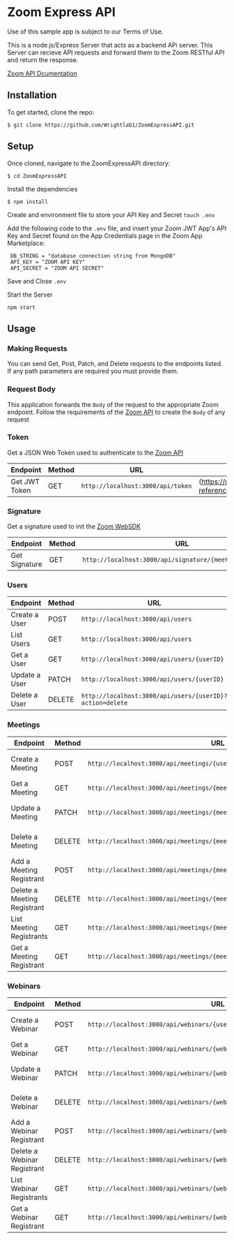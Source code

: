 # Zoom Express API
Use of this sample app is subject to our Terms of Use.

This is a node.js/Express Server that acts as a backend APi server. 
This Server can recieve API requests and forward them to the Zoom RESTful API and return the response.

[Zoom API Dcumentation](https://marketplace.zoom.us/docs/api-reference/introduction)

## Installation
To get started, clone the repo:

`$ git clone https://github.com/Wrightlab1/ZoomExpressAPI.git`

## Setup
Once cloned, navigate to the ZoomExpressAPI directory:

`$ cd ZoomExpressAPI`

Install the dependencies

`$ npm install`

Create and environment file to store your API Key and Secret
`touch .env`

Add the following code to the `.env` file, and insert your Zoom JWT App's API Key and Secret found on the App Credentials page in the Zoom App Marketplace:

```
 DB_STRING = "database connection string from MongoDB"
 API_KEY = "ZOOM API KEY"
 API_SECRET = "ZOOM API SECRET"
```

Save and Close `.env`

Start the Server

`npm start`

## Usage

### Making Requests
You can send Get, Post, Patch, and Delete requests to the endpoints listed. If any path parameters are required you must provide them.

### Request Body
This application forwards the `Body` of the request to the appropriate Zoom endpoint. Follow the requirements of the [Zoom API](https://marketplace.zoom.us/docs/api-reference/introduction) to create the `Body` of any request

### Token
Get a JSON Web Token used to authenticate to the [Zoom API](https://marketplace.zoom.us/docs/api-reference/introduction)

| Endpoint      |Method | URL                                                      | Zoom Documentation                                                       |
| ------------- |-------|----------------------------------------------------------|--------------------------------------------------------------------------|
| Get JWT Token |GET    |`http://localhost:3000/api/token`                         |(https://marketplace.zoom.us/docs/api-reference/using-zoom-apis#using-jwt)|

### Signature
Get a signature used to init the [Zoom WebSDK](https://marketplace.zoom.us/docs/sdk/native-sdks/web)

| Endpoint      |Method | URL                                                      | Zoom Documentation                                                       |
| ------------- |-------|----------------------------------------------------------|--------------------------------------------------------------------------|
| Get Signature |GET    |`http://localhost:3000/api/signature/{meetingid}/{roleid}`|(https://marketplace.zoom.us/docs/api-reference/using-zoom-apis#using-jwt)|

### Users

| Endpoint      |Method | URL                                                      | Zoom Documentation                                                       |
| ------------- |-------|----------------------------------------------------------|--------------------------------------------------------------------------|
| Create a User |POST   |`http://localhost:3000/api/users`                         |(https://marketplace.zoom.us/docs/api-reference/zoom-api/users/usercreate)|
| List Users    |GET    |`http://localhost:3000/api/users`                         |(https://marketplace.zoom.us/docs/api-reference/zoom-api/users/users)     |
| Get a User    |GET    |`http://localhost:3000/api/users/{userID}`                |(https://marketplace.zoom.us/docs/api-reference/zoom-api/users/user)      |
| Update a User |PATCH  |`http://localhost:3000/api/users/{userID}`                |(https://marketplace.zoom.us/docs/api-reference/zoom-api/users/userupdate)|
| Delete a User |DELETE |`http://localhost:3000/api/users/{userID}?action=delete`  |(https://marketplace.zoom.us/docs/api-reference/zoom-api/users/userdelete)|


### Meetings
| Endpoint      |Method | URL                                                      | Zoom Documentation                                                       |
| ------------- |-------|----------------------------------------------------------|--------------------------------------------------------------------------|
| Create a Meeting |POST   |`http://localhost:3000/api/meetings/{userid}`          |(https://marketplace.zoom.us/docs/api-reference/zoom-api/meetings/meetingcreate)|
| Get a Meeting    |GET    |`http://localhost:3000/api/meetings/{meetingid}`       |(https://marketplace.zoom.us/docs/api-reference/zoom-api/meetings/meeting)     |
| Update a Meeting |PATCH  |`http://localhost:3000/api/meetings/{meetingid}`       |(https://marketplace.zoom.us/docs/api-reference/zoom-api/meetings/meetingupdate)      |
| Delete a Meeting |DELETE |`http://localhost:3000/api/meetings/{meetingid}`       |(https://marketplace.zoom.us/docs/api-reference/zoom-api/meetings/meetingdelete)|
| Add a Meeting Registrant |POST |`http://localhost:3000/api/meetings/{meetingid}/registrants`       |(https://marketplace.zoom.us/docs/api-reference/zoom-api/meetings/meetingregistrantcreate)|
| Delete a Meeting Registrant |DELETE |`http://localhost:3000/api/meetings/{meetingid}/registrants`       |(https://marketplace.zoom.us/docs/api-reference/zoom-api/meetings/meetingregistrantdelete)|
| List Meeting Registrants |GET |`http://localhost:3000/api/meetings/{meetingid}/registrants`       |(https://marketplace.zoom.us/docs/api-reference/zoom-api/meetings/meetingregistrants)|
| Get a Meeting Registrant |GET |`http://localhost:3000/api/meetings/{meetingid}/registrants/{registrantid}`       |(https://marketplace.zoom.us/docs/api-reference/zoom-api/meetings/meetingregistrantget)|

### Webinars
| Endpoint      |Method | URL                                                      | Zoom Documentation                                                       |
| ------------- |-------|----------------------------------------------------------|--------------------------------------------------------------------------|
| Create a Webinar |POST   |`http://localhost:3000/api/webinars/{userid}`          |(https://marketplace.zoom.us/docs/api-reference/zoom-api/webinars/webinarcreate)|
| Get a Webinar    |GET    |`http://localhost:3000/api/webinars/{webinarid}`       |(https://marketplace.zoom.us/docs/api-reference/zoom-apiwebinarss/webinar)     |
| Update a Webinar |PATCH  |`http://localhost:3000/api/webinars/{webinarid}`       |(https://marketplace.zoom.us/docs/api-reference/zoom-api/webinars/webinarupdate)      |
| Delete a Webinar |DELETE |`http://localhost:3000/api/webinars/{webinarid}`       |(https://marketplace.zoom.us/docs/api-reference/zoom-api/webinars/webinardelete)|
| Add a Webinar Registrant |POST |`http://localhost:3000/api/webinars/{webinarid}/registrants`       |(https://marketplace.zoom.us/docs/api-reference/zoom-api/webinars/webinarregistrantcreate)|
| Delete a Webinar Registrant |DELETE |`http://localhost:3000/api/webinars/{webinarid}/registrants`       |(https://marketplace.zoom.us/docs/api-reference/zoom-api/webinars/webinarregistrantdelete)|
| List Webinar Registrants |GET |`http://localhost:3000/api/webinars/{webinarid}/registrants`       |(https://marketplace.zoom.us/docs/api-reference/zoom-api/webinars/webinarregistrants)|
| Get a Webinar Registrant |GET |`http://localhost:3000/api/webinars/{webinarid}/registrants/{registrantid}`       |(https://marketplace.zoom.us/docs/api-reference/zoom-api/webinars/webinarregistrantget)|

